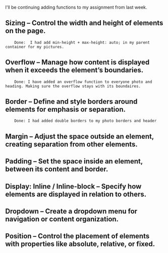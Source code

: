 


I'll be continuing adding functions to my assignment from last week. 


## Sizing – Control the width and height of elements on the page. 

        Done:  I had add min-height + max-height: auto; in my parent container for my pictures. 

## Overflow – Manage how content is displayed when it exceeds the element’s boundaries.

        Done: I have added an overflow function to everyone photo and heading. Making sure the overflow stays with its boundaires. 

## Border – Define and style borders around elements for emphasis or separation.
        
        Done: I had added double borders to my photo borders and header 

## Margin – Adjust the space outside an element, creating separation from other elements.


## Padding – Set the space inside an element, between its content and border.


## Display: Inline / Inline-block – Specify how elements are displayed in relation to others.


## Dropdown – Create a dropdown menu for navigation or content organization.


## Position – Control the placement of elements with properties like absolute, relative, or fixed.